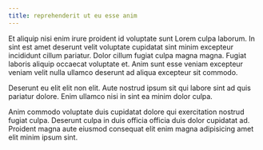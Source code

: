 ```yaml
---
title: reprehenderit ut eu esse anim
---
```


Et aliquip nisi enim irure proident id voluptate sunt Lorem culpa laborum. In sint est amet deserunt velit voluptate cupidatat sint minim excepteur incididunt cillum pariatur. Dolor cillum fugiat culpa magna magna. Fugiat laboris aliquip occaecat voluptate et. Anim sunt esse veniam excepteur veniam velit nulla ullamco deserunt ad aliqua excepteur sit commodo.

Deserunt eu elit elit non elit. Aute nostrud ipsum sit qui labore sint ad quis pariatur dolore. Enim ullamco nisi in sint ea minim dolor culpa.

Anim commodo voluptate duis cupidatat dolore qui exercitation nostrud fugiat culpa. Deserunt culpa in duis officia officia duis dolor cupidatat ad. Proident magna aute eiusmod consequat elit enim magna adipisicing amet elit minim ipsum sint.